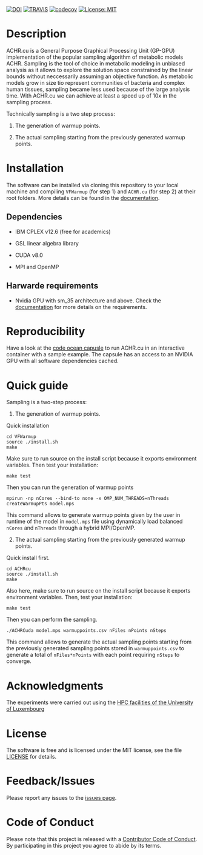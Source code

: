 [![DOI](https://zenodo.org/badge/133329310.svg)](https://zenodo.org/badge/latestdoi/133329310)
[![TRAVIS](https://travis-ci.com/marouenbg/ACHR.cu.svg?branch=master)](https://travis-ci.com/marouenbg/ACHR.cu)
[![codecov](https://codecov.io/gh/marouenbg/ACHR.cu/branch/master/graph/badge.svg)](https://codecov.io/gh/marouenbg/ACHR.cu)
[![License: MIT](https://img.shields.io/badge/License-MIT-yellow.svg)](https://github.com/marouenbg/ACHR.cu/blob/master/LICENSE.txt)

# Description
ACHR.cu is a General Purpose Graphical Processing Unit (GP-GPU) implementation of the popular sampling algorithm of metabolic models ACHR.
Sampling is the tool of choice in metabolic modeling in unbiased analysis as it allows to explore the solution space constrained by the linear bounds without neccessarily
assuming an objective function. As metabolic models grow in size tio represent communities of bacteria and complex human tissues, sampling became less used because of the large analysis time.
With ACHR.cu we can achieve at least a speed up of 10x in the sampling process.

Technically sampling is a two step process:

1. The generation of warmup points.

2. The actual sampling starting from the previously generated warmup points.

# Installation
The software can be installed via cloning this repository to your local machine and compiling `VFWarmup` (for step 1) and `ACHR.cu` (for step 2) at their root folders.
More details can be found in the [documentation](https://achrcu.readthedocs.io/en/latest/).

## Dependencies 

+ IBM CPLEX v12.6 (free for academics)

+ GSL linear algebra library

+ CUDA v8.0

+ MPI and OpenMP

## Harwarde requirements

+ Nvidia GPU with sm_35 architecture and above. Check the [documentation](https://achrcu.readthedocs.io/en/latest/) for more details on the requirements.

# Reproducibility

Have a look at the [code ocean capusle](https://codeocean.com/capsule/4395814/tree) to run ACHR.cu in an interactive container with a sample example. The capsule has an access to an 
NVIDIA GPU with all software
dependencies cached.

# Quick guide

Sampling is a two-step process:

1. The generation of warmup points.

Quick installation
```
cd VFWarmup
source ./install.sh
make
```
Make sure to run source on the install script because it exports environment variables. Then test your installation:
```
make test
```

Then you can run the generation of warmup points
```
mpirun -np nCores --bind-to none -x OMP_NUM_THREADS=nThreads createWarmupPts model.mps
```

This command allows to generate warmup points given by the user in runtime of the model in `model.mps` file using dynamically load balanced `nCores` and `nThreads` through a hybrid MPI/OpenMP.

2. The actual sampling starting from the previously generated warmup points.

Quick install first.
```
cd ACHRcu
source ./install.sh
make
```
Also here, make sure to run source on the install script because it exports environment variables. Then, test your installation:
```
make test
```

Then you can perform the sampling.

```
./ACHRCuda model.mps warmuppoints.csv nFiles nPoints nSteps
```

This command allows to generate the actual sampling points starting from the previously generated sampling points stored in `warmuppoints.csv` to generate a total of `nFiles*nPoints` with each point
requiring `nSteps` to converge. 

# Acknowledgments

The experiments were carried out using the [HPC facilities of the University of Luxembourg](http://hpc.uni.lu)

# License

The software is free ańd is licensed under the MIT license, see the file [LICENSE](<https://github.com/marouenbg/ACHR.cu/blob/master/LICENSE.txt>) for details.

# Feedback/Issues

Please report any issues to the [issues page](https://github.com/marouenbg/ACHR.cu/issues).

# Code of Conduct

Please note that this project is released with a [Contributor Code of Conduct](CONDUCT.md).
By participating in this project you agree to abide by its terms.

